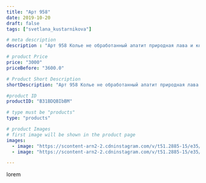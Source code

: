 ```yaml
---
title: "Арт 958"
date: 2019-10-20
draft: false
tags: ["svetlana_kustarnikova"]

# meta description
description : "Арт 958 Колье не обработанный апатит природная лава и кожа"

# product Price
price: "3000"
priceBefore: "3600.0"

# Product Short Description
shortDescription: "Арт 958 Колье не обработанный апатит природная лава и кожа"

#product ID
productID: "B31BDQBIbBM"

# type must be "products"
type: "products"

# product Images
# first image will be shown in the product page
images:
  - image: "https://scontent-arn2-2.cdninstagram.com/v/t51.2885-15/e35/75174691_1846030028860752_1652678257373807162_n.jpg?se=7&tp=1&_nc_ht=scontent-arn2-2.cdninstagram.com&_nc_cat=100&_nc_ohc=lehsDRid0yIAX9xasLc&ccb=7-4&oh=dad1989b11c29ede83bd03fd34a2e43f&oe=60837766&ig_cache_key=MjE1ODYzNjIwNzg3NDA5OTk3OQ%3D%3D.2-ccb7-4"
  - image: "https://scontent-arn2-2.cdninstagram.com/v/t51.2885-15/e35/73094546_1149161195287488_6062249103930260400_n.jpg?se=8&tp=1&_nc_ht=scontent-arn2-2.cdninstagram.com&_nc_cat=100&_nc_ohc=t9K0f3JHaXoAX-XlBEc&ccb=7-4&oh=121d14cded94149651721300a8f2a01c&oe=60830D5D&ig_cache_key=MjE1ODYzNjIwNzg5MDg3MTE2MA%3D%3D.2-ccb7-4"

---
```

lorem

